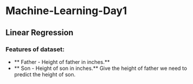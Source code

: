 # Machine-Learning-Day1
## Linear Regression
### Features of dataset:
- ** Father - Height of father in inches.**
- ** Son - Height of son in inches.**
Give the height of father we need to predict the height of son.
